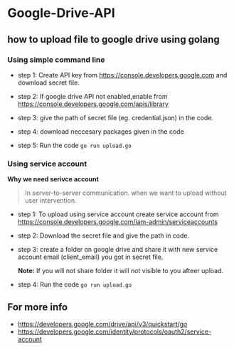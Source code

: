 # Google-Drive-API
## how to upload file to google drive using golang

### Using simple command line
- step 1: Create API key from https://console.developers.google.com and download secret file.
                 
- step 2: If google drive API not enabled,enable from https://console.developers.google.com/apis/library

- step 3: give the path of secret file (eg. credential.json) in the code.

- step 4: download neccesary packages given in the code

- step 5: Run the code `go run upload.go`

### Using service account
   **Why we need serivce account**
> In server-to-server communication. when we want to upload without user intervention.
   
- step 1: To upload using service account create service account from https://console.developers.google.com/iam-admin/serviceaccounts

- step 2: Download the secret file and give the path in code.

- step 3: create a folder on google drive and share it with new service account email (client_email) you got in secret file.

     **Note:** If you will not share folder it will not visible to you afteer upload.
 
 - step 4: Run the code `go run upload.go`

## For more info 
- https://developers.google.com/drive/api/v3/quickstart/go
- https://developers.google.com/identity/protocols/oauth2/service-account
